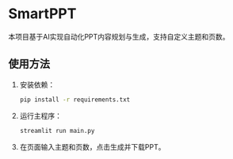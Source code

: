 # SmartPPT

本项目基于AI实现自动化PPT内容规划与生成，支持自定义主题和页数。

## 使用方法

1. 安装依赖：
   ```bash
   pip install -r requirements.txt
   ```
2. 运行主程序：
   ```bash
   streamlit run main.py
   ```
3. 在页面输入主题和页数，点击生成并下载PPT。 
